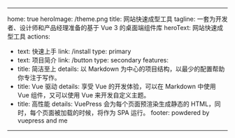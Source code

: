 
---
home: true
heroImage: /theme.png
title: 网站快速成型工具
tagline: 一套为开发者、设计师和产品经理准备的基于 Vue 3 的桌面端组件库
heroText: 网站快速成型工具
actions:
  - text: 快速上手
    link: /install
    type: primary
  - text: 项目简介
    link: /button
    type: secondary
features:
  - title: 简洁至上
    details: 以 Markdown 为中心的项目结构，以最少的配置帮助你专注于写作。
  - title: Vue 驱动
    details: 享受 Vue 的开发体验，可以在 Markdown 中使用 Vue 组件，又可以使用 Vue 来开发自定义主题。
  - title: 高性能
    details: VuePress 会为每个页面预渲染生成静态的 HTML，同时，每个页面被加载的时候，将作为 SPA 运行。
footer: powdered by vuepress and me
---


